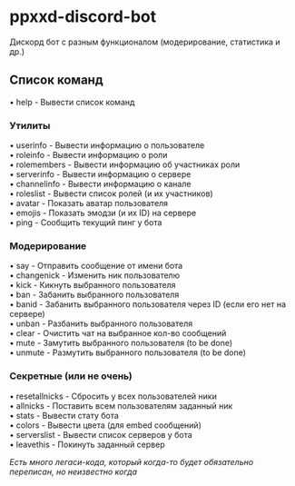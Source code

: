 # ppxxd-discord-bot
Дискорд бот с разным функционалом (модерирование, статистика и др.)

## Список команд

• help - Вывести список команд

### Утилиты
• userinfo - Вывести информацию о пользователе\
• roleinfo - Вывести информацию о роли\
• rolemembers - Вывести информацию об участниках роли\
• serverinfo - Вывести информацию о сервере\
• channelinfo - Вывести информацию о канале\
• roleslist - Вывести список ролей (и их участников)\
• avatar - Показать аватар пользователя\
• emojis - Показать эмодзи (и их ID) на сервере\
• ping - Сообщить текущий пинг у бота

### Модерирование
• say - Отправить сообщение от имени бота\
• changenick - Изменить ник пользователю\
• kick - Кикнуть выбранного пользователя\
• ban - Забанить выбранного пользователя\
• banid - Забанить выбранного пользователя через ID (если его нет на сервере)\
• unban - Разбанить выбранного пользователя\
• clear - Очистить чат на выбранное кол-во сообщений\
• mute - Замутить выбранного пользователя (to be done)  
• unmute - Размутить выбранного пользователя (to be done)

### Секретные (или не очень)
• resetallnicks - Сбросить у всех пользователей ники\
• allnicks - Поставить всем пользователям заданный ник\
• stats - Вывести стату бота\
• colors - Вывести цвета (для embed сообщений)\
• serverslist - Вывести список серверов у бота\
• leavethis - Покинуть заданный сервер

<i>Есть много легаси-кода, который когда-то будет обязательно переписан, но неизвестно когда</i>